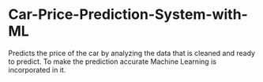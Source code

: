 # Car-Price-Prediction-System-with-ML
Predicts the price of the car by analyzing the data that is cleaned and ready to predict. To make the prediction accurate Machine Learning is incorporated in it.
